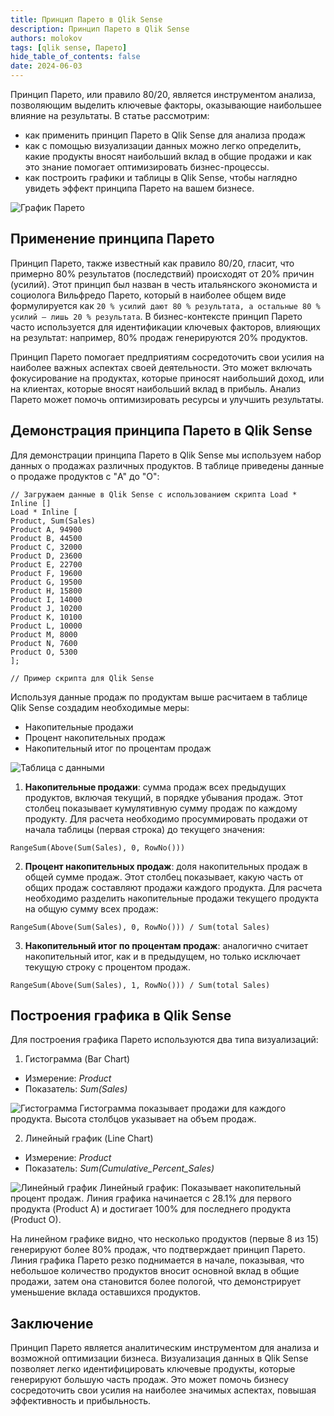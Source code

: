 ```yaml
---
title: Принцип Парето в Qlik Sense
description: Принцип Парето в Qlik Sense
authors: molokov
tags: [qlik sense, Парето]
hide_table_of_contents: false
date: 2024-06-03
---
```


Принцип Парето, или правило 80/20, является инструментом анализа, позволяющим выделить ключевые факторы, оказывающие наибольшее влияние на результаты. В статье рассмотрим:
- как применить принцип Парето в Qlik Sense для анализа продаж 
- как с помощью визуализации данных можно легко определить, какие продукты вносят наибольший вклад в общие продажи и как это знание помогает оптимизировать бизнес-процессы. 
- как построить графики и таблицы в Qlik Sense, чтобы наглядно увидеть эффект принципа Парето на вашем бизнесе.

![График Парето](/img/blog/2024/06-03/1.png)
<!-- truncate -->

## Применение принципа Парето

Принцип Парето, также известный как правило 80/20, гласит, что примерно 80% результатов (последствий) происходят от 20% причин (усилий). Этот принцип был назван в честь итальянского экономиста и социолога Вильфредо Парето, который в наиболее общем виде формулируется как `20 % усилий дают 80 % результата, а остальные 80 % усилий — лишь 20 % результата`. В бизнес-контексте принцип Парето часто используется для идентификации ключевых факторов, влияющих на результат: например, 80% продаж генерируются 20% продуктов.

Принцип Парето помогает предприятиям сосредоточить свои усилия на наиболее важных аспектах своей деятельности. Это может включать фокусирование на продуктах, которые приносят наибольший доход, или на клиентах, которые вносят наибольший вклад в прибыль. Анализ Парето может помочь оптимизировать ресурсы и улучшить результаты.

## Демонстрация принципа Парето в Qlik Sense

Для демонстрации принципа Парето в Qlik Sense мы используем набор данных о продажах различных продуктов. В таблице приведены данные о продаже продуктов с "A" до "O":
```qvs
// Загружаем данные в Qlik Sense с использованием скрипта Load * Inline []
Load * Inline [
Product, Sum(Sales)
Product A, 94900
Product B, 44500
Product C, 32000
Product D, 23600
Product E, 22700
Product F, 19600
Product G, 19500
Product H, 15800
Product I, 14000
Product J, 10200
Product K, 10100
Product L, 10000
Product M, 8000
Product N, 7600
Product O, 5300
];

// Пример скрипта для Qlik Sense
```
Используя данные продаж по продуктам выше расчитаем в таблице Qlik Sense создадим необходимые меры:
- Накопительные продажи
- Процент накопительных продаж
- Накопительный итог по процентам продаж
   
![Таблица с данными](/img/blog/2024/06-03/2.png)
1. **Накопительные продажи**: сумма продаж всех предыдущих продуктов, включая текущий, в порядке убывания продаж. Этот столбец показывает кумулятивную сумму продаж по каждому продукту. Для расчета необходимо просуммировать продажи от начала таблицы (первая строка) до текущего значения:  
``` qvs
RangeSum(Above(Sum(Sales), 0, RowNo()))
```
2. **Процент накопительных продаж**: доля накопительных продаж в общей сумме продаж. Этот столбец показывает, какую часть от общих продаж составляют продажи каждого продукта. Для расчета необходимо разделить накопительные продажи текущего продукта на общую сумму всех продаж:
``` qvs
RangeSum(Above(Sum(Sales), 0, RowNo())) / Sum(total Sales)
``` 
3. **Накопительный итог по процентам продаж**: аналогично считает накопительный итог, как и в предыдущем, но только исключает текущую строку с процентом продаж.
``` qvs
RangeSum(Above(Sum(Sales), 1, RowNo())) / Sum(total Sales)
```

## Построения графика в Qlik Sense
Для построения графика Парето используются два типа визуализаций:


1. Гистограмма (Bar Chart)
+ Измерение: _Product_
+ Показатель: _Sum(Sales)_

![Гистограмма](/img/blog/2024/06-03/3.png) 
Гистограмма показывает продажи для каждого продукта. Высота столбцов указывает на объем продаж.

2. Линейный график (Line Chart)
+ Измерение: _Product_
+ Показатель: _Sum(Cumulative_Percent_Sales)_

![Линейный график](/img/blog/2024/06-03/4.png)
Линейный график: Показывает накопительный процент продаж. Линия графика начинается с 28.1% для первого продукта (Product A) и достигает 100% для последнего продукта (Product О).

На линейном графике видно, что несколько продуктов (первые 8 из 15) генерируют более 80% продаж, что подтверждает принцип Парето. Линия графика Парето резко поднимается в начале, показывая, что небольшое количество продуктов вносит основной вклад в общие продажи, затем она становится более пологой, что демонстрирует уменьшение вклада оставшихся продуктов.

## Заключение
Принцип Парето является аналитическим инструментом для анализа и возможной оптимизации бизнеса. Визуализация данных в Qlik Sense позволяет легко идентифицировать ключевые продукты, которые генерируют большую часть продаж. Это может помочь бизнесу сосредоточить свои усилия на наиболее значимых аспектах, повышая эффективность и прибыльность. 